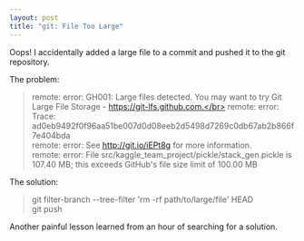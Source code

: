 ```yaml
---
layout: post
title: "git: File Too Large"
---
```


Oops! I accidentally added a large file to a commit and pushed it to the git repository.

The problem:
>remote: error: GH001: Large files detected. You may want to try Git Large File Storage - https://git-lfs.github.com.</br>
remote: error: Trace: ad0eb9492f0f96aa51be007d0d08eeb2d5498d7269c0db67ab2b866f7e404bda</br>
remote: error: See http://git.io/iEPt8g for more information.</br>
remote: error: File src/kaggle_team_project/pickle/stack_gen.pickle is 107.40 MB; this exceeds GitHub's file size limit of 100.00 MB</br>

The solution:
> git filter-branch --tree-filter 'rm -rf path/to/large/file' HEAD  </br>
git push

Another painful lesson learned from an hour of searching for a solution.
